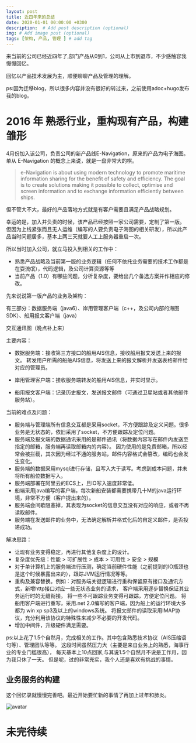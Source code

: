 ```yaml
---
layout: post
title: 近四年来的总结
date: 2020-01-01 00:00:00 +0300
description:  # Add post description (optional)
img: # Add image post (optional)
tags: [架构, 产品, 管理 ] # add tag
---
```


来当前的公司已经近四年了,部门产品从0到1，公司从上市到退市，不少感触容我慢慢回忆。

回忆以产品技术发展为主，顺便聊聊产品及管理的理解。

ps:因为迁移blog，所以很多内容并没有很好的转过来，之前使用adoc+hugo发布我的blog。

# 2016 年 熟悉行业，重构现有产品，构建雏形

4月份加入该公司，负责公司的新产品线E-Navigation，原来的产品为电子海图。单从 E-Navigation 的概念上来说，就是一盘非常大的棋。

> e-Navigation is about using modern technology to promote maritime information sharing for the benefit of safety and efficiency. The goal is to create solutions making it possible to collect, optimise and screen information and to exchange information efficiently between ships.

但不管大不大，最好的产品落地方式就是有客户需要且满足产品战略规划。

幸运的是，加入并负责的时候，该产品已经按照一家公司需要，定制了第一版。
但因为上线紧张而且无人运维（编写的人要负责电子海图的相关研发），所以此产品当时问题居多，基本上两三天就要人工上服务器重启一次。

所以当时加入公司，就立马投入到相关的工作中：
- 熟悉产品战略及当前第一版的业务逻辑（任何不依托业务需要的技术工作都是在耍流氓），代码逻辑，及公司计算资源等等
- 当前产品（1.0）有哪些问题，分析复杂度，要给出几个备选方案并作相应的修改。



先来说说第一版产品的业务及架构：

有三部分：数据服务端（java6）、岸用管理客户端（c++，及公司内部的海图SDK）、船用报文客户端（java）

交互通讯图（晚点补上来）

主要内容：
- 数据服务端：接收第三方接口的船用AIS信息，接收船用报文发送上来的报文。
转发用户所需的船舶AIS信息，将发送上来的报文解析并发送表格邮件给对应的管理员。

- 岸用管理客户端：接收服务端转发的船用AIS信息，并实时显示。

- 船用报文客户端：记录历史报文，发送报文邮件（可通过卫星站或者其他邮件服务站）。

当前的难点及问题：
- 服务端与管理端所有信息交互都是采用socket，不方便跟踪及定义问题。很多业务是无状态的，依旧采用了socket，不方便跟踪及定位问题。
- 服务端及报文端的数据通讯采用的是邮件通讯（将数据内容写在邮件内发送至指定的邮箱，服务端再读取邮箱内的内容）。
因为使用的是免费邮箱，所以经常会被拦截，其次因为经过不通的服务站，邮件内容格式会篡改，编码也会发生变化。
- 服务端的数据采用mysql进行存储，且写入大于读写。考虑到成本问题，并未将所有船位数据写入。
- 服务端部署在阿里云的ECS上，且IO写入速度非常低。
- 船端采用java编写的客户端，每次新船安装都需要携带几十M的java运行环境，非常不方便（客户提出来的）。
- 服务端会间歇阻塞掉，其表现为socket的信息交互没有对应的响应，或者不再读取邮件。
- 服务端在发送邮件的业务中，无法确定解析并格式化后的自定义邮件，是否投递成功。

解决思路：
- 让现有业务变得稳定，再进行其他复杂度上的设计。
- 复杂度优先级：性能 > 可扩展性 > 成本 > 可用性 > 安全 > 规模
- 对于单计算机上的服务端进行压测，确定当前硬件性能（之前提到的IO瓶颈也是这个时候暴露出来的），跟踪JVM运行情况等等。
- 重构及兼容替换。例如：对服务端关键逻辑进行重构保留原有接口及通讯方式，新增http接口对应一些无状态业务的请求，
客户端采用逐步替换保证其业务运行时的无缝衔接。
将一些不可跟踪业务变得可跟踪，方便定位问题。
将船用客户端进行重写，采用.net 2.0编写的客户端，因为船上的运行环境大多都为 win xp sp3及以上的windows系统。
将报文邮件的读取采用IMAP协议，充分利用该协议的特殊性来减少不必要的开发代码。
- 增加中间件，升级硬件满足需要。

ps:以上花了1.5个自然月，完成相关的工作。其中包含熟悉技术协议（AIS压缩语句等）、管理团队等等。
这段时间虽然压力大（主要是来自业务上的熟悉，海事行业的专业门槛很高），
每天基本上10点回家,与其说1.5个自然月不说是工作月，因为我只休了一天。
但是呢，过的非常充实，我个人还是喜欢有挑战的事情。

## 业务服务的构建

这个回忆录就慢慢完善吧。最近开始要忙新的事情了再加上过年和肺炎。

![avatar](post/运行服务架构.png)



# 未完待续
